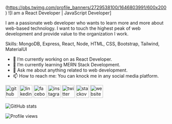 (https://pbs.twimg.com/profile_banners/2729538100/1646803991/600x200)
![I am a React Developer | JavaScript Developer]

I am a passionate web developer who wants to learn more and more about web-based technology. I want to touch the highest peak of web development and provide value to the organization I work.

Skills: MongoDB, Express, React, Node, HTML, CSS, Bootstrap, Tailwind, MaterialUI

- 🔭 I’m currently working on as React Developer. 
- 🌱 I’m currently learning MERN Stack Development. 
- 💬 Ask me about anything related to web development. 
- 📫 How to reach me: You can knock me in any social media platform.  


[<img src='https://cdn.jsdelivr.net/npm/simple-icons@3.0.1/icons/github.svg' alt='github' height='40'>](https://github.com/kamrulhaider)  [<img src='https://cdn.jsdelivr.net/npm/simple-icons@3.0.1/icons/linkedin.svg' alt='linkedin' height='40'>](https://www.linkedin.com/in/kamrulhaider/)  [<img src='https://cdn.jsdelivr.net/npm/simple-icons@3.0.1/icons/facebook.svg' alt='facebook' height='40'>](https://www.facebook.com/kamrulhaider001)  [<img src='https://cdn.jsdelivr.net/npm/simple-icons@3.0.1/icons/instagram.svg' alt='instagram' height='40'>](https://www.instagram.com/kamrulhaider_webdev/)  [<img src='https://cdn.jsdelivr.net/npm/simple-icons@3.0.1/icons/twitter.svg' alt='twitter' height='40'>](https://twitter.com/kamrulhaider001)  [<img src='https://cdn.jsdelivr.net/npm/simple-icons@3.0.1/icons/stackoverflow.svg' alt='stackoverflow' height='40'>](https://stackoverflow.com/users/16836699/kamrul-haider-chowdhury)  [<img src='https://cdn.jsdelivr.net/npm/simple-icons@3.0.1/icons/icloud.svg' alt='website' height='40'>](https://kamrul-haider.web.app/)  

![GitHub stats](https://github-readme-stats.vercel.app/api?username=kamrulhaider&show_icons=true)  

![Profile views](https://gpvc.arturio.dev/kamrulhaider)  
